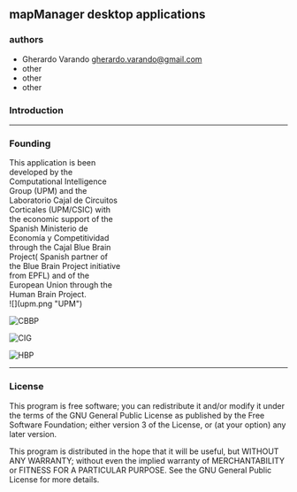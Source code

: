 

## mapManager desktop applications

### authors

* Gherardo Varando <gherardo.varando@gmail.com>
* other
* other
* other



### Introduction

***
### Founding


<div style="width:40%;">
This application is been developed by the Computational Intelligence Group (UPM) and the Laboratorio Cajal de Circuitos Corticales (UPM/CSIC) with the economic support of the Spanish Ministerio de Economía y Competitividad through the Cajal Blue Brain Project( Spanish partner of the Blue Brain Project initiative from EPFL) and of the European Union through the Human Brain Project.
</div>
<div style="width:40%;">
 ![](upm.png "UPM")

 ![](cbbp.png "CBBP")

 ![](cig.png "CIG")

 ![](hbp.png "HBP")
</div>


***
### License
This program is free software; you can redistribute it and/or modify it under the terms of the GNU General Public License as published by the Free Software Foundation; either version 3 of the License, or (at your option) any later version.

This program is distributed in the hope that it will be useful, but WITHOUT ANY WARRANTY; without even the implied warranty of MERCHANTABILITY or FITNESS FOR A PARTICULAR PURPOSE. See the GNU General Public License for more details.
